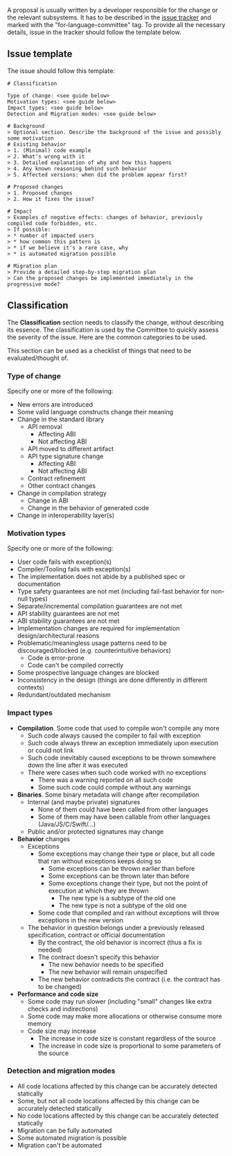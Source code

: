 [//]: # (title: 提交不兼容变更指南)

A proposal is usually written by a developer responsible for the change or the relevant subsystems. It has to be described in the [issue tracker](https://youtrack.jetbrains.com/issues/KT?q=%23for-language-committee%20%23Unresolved%20tag:%20-language-committee-approved) and marked with the "for-language-committee" tag. To provide all the necessary details, issue in the tracker should follow the template below.

## Issue template

The issue should follow this template:

```text
# Classification

Type of change: <see guide below>
Motivation types: <see guide below>
Impact types: <see guide below>
Detection and Migration modes: <see guide below>

# Background
> Optional section. Describe the background of the issue and possibly some motivation
# Existing behavior
> 1. (Minimal) code example
> 2. What's wrong with it
> 3. Detailed explanation of why and how this happens
> 4. Any known reasoning behind such behavior
> 5. Affected versions: when did the problem appear first? 

# Proposed changes
> 1. Proposed changes
> 2. How it fixes the issue?

# Impact
> Examples of negative effects: changes of behavior, previously compiled code forbidden, etc.
> If possible: 
> * number of impacted users
> * how common this pattern is
> * if we believe it's a rare case, why
> * is automated migration possible

# Migration plan
> Provide a detailed step-by-step migration plan
> Can the proposed changes be implemented immediately in the progressive mode?
```

## Classification

The **Classification** section needs to classify the change, without describing its essence.
The classification is used by the Committee to quickly assess the severity of the issue. Here are the common categories to be used. 

This section can be used as a checklist of things that need to be evaluated/thought of.

### Type of change

Specify one or more of the following:
*   New errors are introduced
*   Some valid language constructs change their meaning
*   Change in the standard library
    *   API removal
        *   Affecting ABI
        *   Not affecting ABI
    *   API moved to different artifact
    *   API type signature change 
        *   Affecting ABI
        *   Not affecting ABI
    *   Contract refinement
    *   Other contract changes
*   Change in compilation strategy
    *   Change in ABI
    *   Change in the behavior of generated code
*   Change in interoperability layer(s)

### Motivation types

Specify one or more of the following:
*   User code fails with exception(s)
*   Compiler/Tooling fails with exception(s)
*   The implementation does not abide by a published spec or documentation
*   Type safety guarantees are not met (including fail-fast behavior for non-null types)
*   Separate/incremental compilation guarantees are not met
*   API stability guarantees are not met
*   ABI stability guarantees are not met
*   Implementation changes are required for implementation design/architectural reasons
*   Problematic/meaningless usage patterns need to be discouraged/blocked (e.g. counterintuitive behaviors)
    *   Code is error-prone
    *   Code can't be compiled correctly
*   Some prospective language changes are blocked
*   Inconsistency in the design (things are done differently in different contexts)
*   Redundant/outdated mechanism

### Impact types

*   **Compilation**. Some code that used to compile won't compile any more
    *   Such code always caused the compiler to fail with exception
    *   Such code always threw an exception immediately upon execution or could not link
    *   Such code inevitably caused exceptions to be thrown somewhere down the line after it was executed
    *   There were cases when such code worked with no exceptions
        *   There was a warning reported on all such code
        *   Some such code could compile without any warnings
*   **Binaries**. Some binary metadata will change after recompilation
    *   Internal (and maybe private) signatures
        *   None of them could have been called from other languages
        *   Some of them may have been callable from other languages (Java/JS/C/Swift/...)
    *   Public and/or protected signatures may change
*   **Behavior** changes
    *   Exceptions
        *   Some exceptions may change their type or place, but all code that ran without exceptions keeps doing so
            *   Some exceptions can be thrown earlier than before
            *   Some exceptions can be thrown later than before
            *   Some exceptions change their type, but not the point of execution at which they are thrown
                *   The new type is a subtype of the old one
                *   The new type is not a subtype of the old one
        *   Some code that compiled and ran without exceptions will throw exceptions in the new version
    *   The behavior in question belongs under a previously released specification, contract or official documentation
        *   By the contract, the old behavior is incorrect (thus a fix is needed)
        *   The contract doesn't specify this behavior
            *   The new behavior needs to be specified
            *   The new behavior will remain unspecified
        *   The new behavior contradicts the contract (i.e. the contract has to be changed)
*   **Performance and code size**
    *   Some code may run slower (including "small" changes like extra checks and indirections)
    *   Some code may make more allocations or otherwise consume more memory
    *   Code size may increase
        *   The increase in code size is constant regardless of the source
        *   The increase in code size is proportional to some parameters of the source

### Detection and migration modes

*   All code locations affected by this change can be accurately detected statically
*   Some, but not all code locations affected by this change can be accurately detected statically
*   No code locations affected by this change can be accurately detected statically
*   Migration can be fully automated
*   Some automated migration is possible
*   Migration can't be automated

